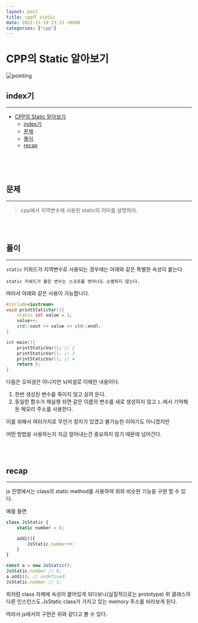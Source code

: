 ```yaml
---
layout: post
title: cpp의 static
date: 2022-12-19 23:13 +0900
categories: ["cpp"]
---
```

# CPP의 Static 알아보기
<img src="https://images.unsplash.com/photo-1519658422992-0c8495f08389?ixlib=rb-4.0.3&ixid=MnwxMjA3fDB8MHxwaG90by1wYWdlfHx8fGVufDB8fHx8&auto=format&fit=crop&w=1710&q=80"
alt="pointing">


## index기
--- 
- [CPP의 Static 알아보기](#cpp의-static-알아보기)
  - [index기](#index기)
  - [문제](#문제)
  - [풀이](#풀이)
  - [recap](#recap)

<br>
<br>
<br>
 
## 문제 
--- 
> cpp에서 지역변수에 사용된 static의 의미를 설명하라.
<br>
<br>

## 풀이 
--- 
`static` 키워드가 지역변수로 사용되는 경우에는 아래와 같은 특별한 속성이 붙는다.

`static 키워드가 붙은 변수는 스코프를 벗어나도 소멸하지 않는다.`

따라서 아래와 같은 사용이 가능합니다.

```cpp
#include<iostream>
void printStaticVar(){
    static int value = 1;
    value++;
    std::cout << value << std::endl;
}

int main(){
    printStaticVar(); // 2
    printStaticVar(); // 3
    printStaticVar(); // 4
    return 0;
}
```
다음은 오피셜은 아니지만 뇌피셜로 이해한 내용이다.

1. 한번 생성된 변수를 죽이지 않고 살려 둔다.
2. 동일한 함수가 재실행 되면 같은 이름의 변수를 새로 생성하지 않고 `1.`에서 기억해둔 메모리 주소를 사용한다.

이를 위해서 여러가지로 무언가 장치가 있겠고 불가능한 이야기도 아니겠지만 

어떤 방법을 사용하는지 지금 알아내는건 중요하지 않기 때문에 넘어간다.


<br>
<br>

## recap 
--- 

js 진영에서는 class의 static method를 사용하여 위와 비슷한 기능을 구현 할 수 있다.

예를 들면

```js
class JsStatic {
    static number = 0;

    add1(){
        JsStatic.number++;
    }
}

const a = new JsStatic();
JsStatic.number // 0;
a.add1(); // undefined;
JsStatic.number // 1;
```
위처럼 class 자체에 속성이 붙어있게 되다보니(실질적으로는 prototype)
위 클래스의 다른 인스턴스도 JsStatic class가 가지고 있는 memory 주소를 바라보게 된다.

따라서 js에서의 구현은 위와 같다고 볼 수 있다.

<br>
<br>

